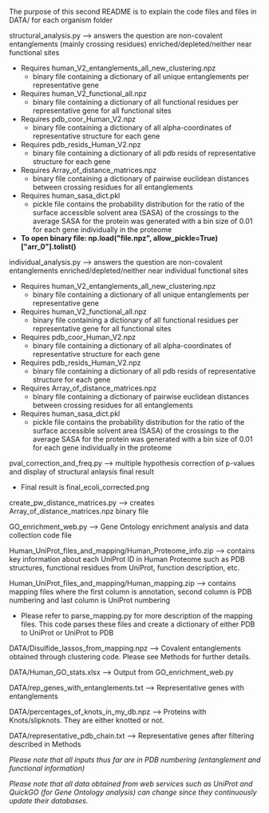 
The purpose of this second README is to explain the code files and files in DATA/ for each organism folder

structural_analysis.py --> answers the question are non-covalent entanglements (mainly crossing residues) enriched/depleted/neither near functional sites

- Requires human_V2_entanglements_all_new_clustering.npz 
  - binary file containing a dictionary of all unique entanglements per representative gene 
- Requires human_V2_functional_all.npz
  - binary file containing a dictionary of all functional residues per representative gene for all functional sites
- Requires pdb_coor_Human_V2.npz
  - binary file containing a dictionary of all alpha-coordinates of representative structure for each gene 
- Requires pdb_resids_Human_V2.npz
  - binary file containing a dictionary of all pdb resids of representative structure for each gene
- Requires Array_of_distance_matrices.npz
  - binary file containing a dictionary of pairwise euclidean distances between crossing residues for all entanglements
- Requires human_sasa_dict.pkl
  - pickle file contains the probability distribution for the ratio of the surface accessible solvent area (SASA) of the crossings to the average SASA for the protein was generated with a bin size of 0.01 for each gene individually in the proteome
- **To open binary file: np.load("file.npz", allow_pickle=True)["arr_0"].tolist()**

individual_analysis.py --> answers the question are non-covalent entanglements enriched/depleted/neither near individual functional sites

- Requires human_V2_entanglements_all_new_clustering.npz 
  - binary file containing a dictionary of all unique entanglements per representative gene 
- Requires human_V2_functional_all.npz
  - binary file containing a dictionary of all functional residues per representative gene for all functional sites
- Requires pdb_coor_Human_V2.npz
  - binary file containing a dictionary of all alpha-coordinates of representative structure for each gene 
- Requires pdb_resids_Human_V2.npz
  - binary file containing a dictionary of all pdb resids of representative structure for each gene
- Requires Array_of_distance_matrices.npz
  - binary file containing a dictionary of pairwise euclidean distances between crossing residues for all entanglements
- Requires human_sasa_dict.pkl
  - pickle file contains the probability distribution for the ratio of the surface accessible solvent area (SASA) of the crossings to the average SASA for the protein was generated with a bin size of 0.01 for each gene individually in the proteome

pval_correction_and_freq.py --> multiple hypothesis correction of p-values and display of structural anlaysis final result
  - Final result is final_ecoli_corrected.png

create_pw_distance_matrices.py --> creates Array_of_distance_matrices.npz binary file

GO_enrichment_web.py --> Gene Ontology enrichment analysis and data collection code file

Human_UniProt_files_and_mapping/Human_Proteome_info.zip --> contains key information about each UniProt ID in Human Proteome such as PDB structures, functional residues from UniProt, function description, etc. 

Human_UniProt_files_and_mapping/Human_mapping.zip --> contains mapping files where the first column is annotation, second column is PDB numbering and last column is UniProt numbering
  - Please refer to parse_mapping.py for more description of the mapping files. This code parses these files and create a dictionary of either PDB to UniProt or UniProt to PDB

DATA/Disulfide_lassos_from_mapping.npz --> Covalent entanglements obtained through clustering code. Please see Methods for further details. 

DATA/Human_GO_stats.xlsx --> Output from GO_enrichment_web.py

DATA/rep_genes_with_entanglements.txt --> Representative genes with entanglements

DATA/percentages_of_knots_in_my_db.npz --> Proteins with Knots/slipknots. They are either knotted or not. 

DATA/representative_pdb_chain.txt --> Representative genes after filtering described in Methods

*Please note that all inputs thus far are in PDB numbering (entanglement and functional information)*

*Please note that all data obtained from web services such as UniProt and QuickGO (for Gene Ontology analysis) can change since they continuously update their databases.*